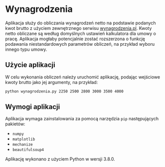# Wynagrodzenia

Aplikacja służy do obliczania wynagrodzeń netto na podstawie podanych kwot brutto z użyciem zewnętrznego serwisu [wynagrodzenia.pl](https://wynagrodzenia.pl/kalkulator-wynagrodzen).
Kwoty netto obliczane są według domyślnych ustawień kalkulatora dla umowy o pracę.
Aplikacja mogłaby potencjalnie zostać rozszerzona o funkcję podawania niestandardowych parametrów obliczeń, na przykład wyboru innego typu umowy.

## Użycie aplikacji

W celu wykonania obliczeń należy uruchomić aplikację, podając wejściowe kwoty brutto jako jej argumenty, na przykład:

```cmd
python wynagrodzenia.py 2250 2500 2800 3000 3500 4000
```

## Wymogi aplikacji

Aplikacja wymaga zainstalowania za pomocą narzędzia `pip` następujących pakietów:

* `numpy`
* `matplotlib`
* `mechanize`
* `beautifulsoup4`

Aplikację wykonano z użyciem Python w wersji 3.8.0.